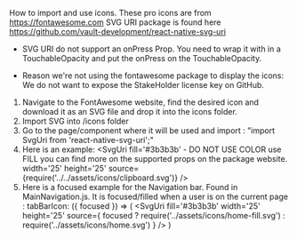 How to import and use icons.
These pro icons are from https://fontawesome.com
SVG URI package is found here https://github.com/vault-development/react-native-svg-uri

- SVG URI do not support an onPress Prop. You need to wrap it with in a TouchableOpacity and put the onPress on the TouchableOpacity.

- Reason we're not using the fontawesome package to display the icons: We do not want to expose the StakeHolder license key on GitHub.

1. Navigate to the FontAwesome website, find the desired icon and download it as an SVG file and drop it into the icons folder.
2. Import SVG into /icons folder
3. Go to the page/component where it will be used and import : "import SvgUri from 'react-native-svg-uri';"
4. Here is an example:
   <SvgUri
   fill='#3b3b3b' - DO NOT USE COLOR use FILL you can find more on the supported props on the package website.
   width='25'
   height='25'
   source={require('../../assets/icons/clipboard.svg')}
   />
5. Here is a focused example for the Navigation bar. Found in MainNavigation.js.
   It is focused/filled when a user is on the current page :
   tabBarIcon: ({ focused }) => (
   <SvgUri
   fill='#3b3b3b'
   width='25'
   height='25'
   source={
   focused
   ? require('../assets/icons/home-fill.svg')
   : require('../assets/icons/home.svg')
   }
   />
   )

